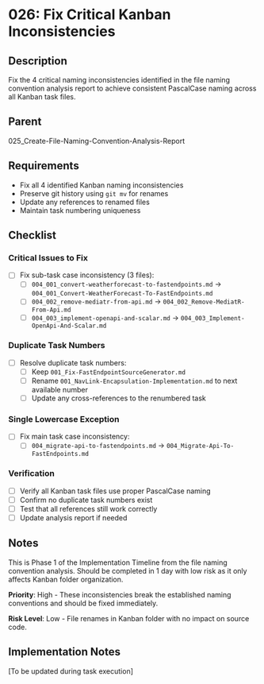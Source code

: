 # 026: Fix Critical Kanban Inconsistencies

## Description

Fix the 4 critical naming inconsistencies identified in the file naming convention analysis report to achieve consistent PascalCase naming across all Kanban task files.

## Parent

025_Create-File-Naming-Convention-Analysis-Report

## Requirements

- Fix all 4 identified Kanban naming inconsistencies
- Preserve git history using `git mv` for renames
- Update any references to renamed files
- Maintain task numbering uniqueness

## Checklist

### Critical Issues to Fix
- [ ] Fix sub-task case inconsistency (3 files):
  - [ ] `004_001_convert-weatherforecast-to-fastendpoints.md` → `004_001_Convert-WeatherForecast-To-FastEndpoints.md`
  - [ ] `004_002_remove-mediatr-from-api.md` → `004_002_Remove-MediatR-From-Api.md`
  - [ ] `004_003_implement-openapi-and-scalar.md` → `004_003_Implement-OpenApi-And-Scalar.md`

### Duplicate Task Numbers
- [ ] Resolve duplicate task numbers:
  - [ ] Keep `001_Fix-FastEndpointSourceGenerator.md`
  - [ ] Rename `001_NavLink-Encapsulation-Implementation.md` to next available number
  - [ ] Update any cross-references to the renumbered task

### Single Lowercase Exception
- [ ] Fix main task case inconsistency:
  - [ ] `004_migrate-api-to-fastendpoints.md` → `004_Migrate-Api-To-FastEndpoints.md`

### Verification
- [ ] Verify all Kanban task files use proper PascalCase naming
- [ ] Confirm no duplicate task numbers exist
- [ ] Test that all references still work correctly
- [ ] Update analysis report if needed

## Notes

This is Phase 1 of the Implementation Timeline from the file naming convention analysis. Should be completed in 1 day with low risk as it only affects Kanban folder organization.

**Priority**: High - These inconsistencies break the established naming conventions and should be fixed immediately.

**Risk Level**: Low - File renames in Kanban folder with no impact on source code.

## Implementation Notes

[To be updated during task execution]